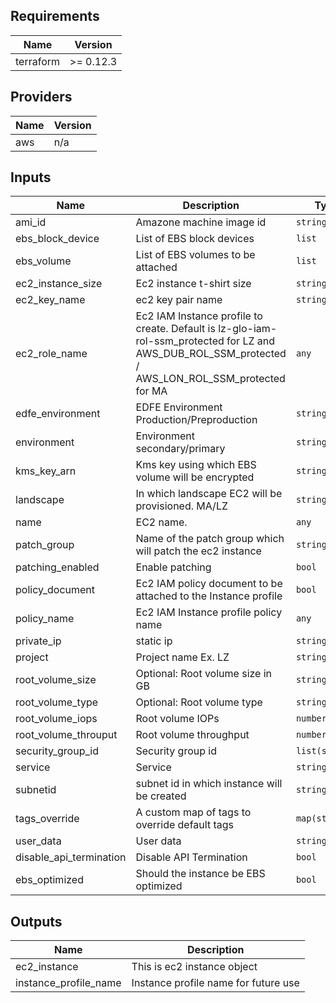 ## Requirements

| Name | Version |
|------|---------|
| terraform | >= 0.12.3 |

## Providers

| Name | Version |
|------|---------|
| aws | n/a |

## Inputs

| Name | Description | Type | Default | Required |
|------|-------------|------|---------|:--------:|
| ami\_id | Amazone machine image id | `string` | n/a | yes |
| ebs\_block\_device | List of EBS block devices | `list` | `[]` | no |
| ebs\_volume | List of EBS volumes to be attached | `list` | `[]` | no |
| ec2\_instance\_size | Ec2 instance t-shirt size | `string` | n/a | yes |
| ec2\_key\_name | ec2 key pair name | `string` | n/a | yes |
| ec2\_role\_name | Ec2 IAM Instance profile to create. Default is lz-glo-iam-rol-ssm\_protected for LZ and AWS\_DUB\_ROL\_SSM\_protected / AWS\_LON\_ROL\_SSM\_protected for MA | `any` | `null` | no |
| edfe\_environment | EDFE Environment Production/Preproduction | `string` | n/a | yes |
| environment | Environment secondary/primary | `string` | n/a | yes |
| kms\_key\_arn | Kms key using which EBS volume will be encrypted | `string` | n/a | yes |
| landscape | In which landscape EC2 will be provisioned. MA/LZ | `string` | `"LZ"` | no |
| name | EC2 name. | `any` | n/a | yes |
| patch\_group | Name of the patch group which will patch the ec2 instance | `string` | n/a | yes |
| patching\_enabled | Enable patching | `bool` | `"true"` | no |
| policy\_document | Ec2 IAM policy document to be attached to the Instance profile | `bool` | `false` | no |
| policy\_name | Ec2 IAM Instance profile policy name | `any` | `null` | no |
| private\_ip | static ip | `string` | `""` | no |
| project | Project name Ex. LZ | `string` | n/a | yes |
| root\_volume\_size | Optional: Root volume size in GB | `string` | `"50"` | no |
| root\_volume\_type | Optional: Root volume type | `string` | `"gp2"` | no |
| root\_volume\_iops | Root volume IOPs | `number` | `3000` | no |
| root\_volume\_throuput | Root volume throughput | `number` | `125` | no |
| security\_group\_id | Security group id | `list(string)` | n/a | yes |
| service | Service | `string` | n/a | yes |
| subnetid | subnet id in which instance will be created | `string` | n/a | yes |
| tags\_override | A custom map of tags to override default tags | `map(string)` | `{}` | no |
| user\_data | User data | `string` | `""` | no |
| disable\_api\_termination | Disable API Termination | `bool` | `false` | no |
| ebs\_optimized | Should the instance be EBS optimized | `bool` | `false` | no |

## Outputs

| Name | Description |
|------|-------------|
| ec2\_instance | This is ec2 instance object |
| instance\_profile\_name | Instance profile name for future use |

